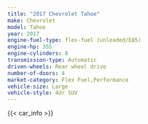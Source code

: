 ```yaml
---
title: "2017 Chevrolet Tahoe"
make: Chevrolet
model: Tahoe
year: 2017
engine-fuel-type: flex-fuel (unleaded/E85)
engine-hp: 355
engine-cylinders: 8
transmission-type: Automatic
driven-wheels: Rear wheel drive
number-of-doors: 4
market-category: Flex Fuel,Performance
vehicle-size: Large
vehicle-style: 4dr SUV
---
```


{{< car_info >}}
